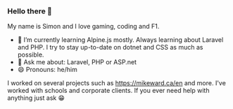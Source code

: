 ### Hello there 👋

My name is Simon and I love gaming, coding and F1.

- 🌱 I’m currently learning Alpine.js mostly. Always learning about Laravel and PHP. I try to stay up-to-date on dotnet and CSS as much as possible.
- 💬 Ask me about: Laravel, PHP or ASP.net
- 😄 Pronouns: he/him

I worked on several projects such as https://mikeward.ca/en and more. I've worked with schools and corporate clients. If you ever need help with anything just ask 😁
